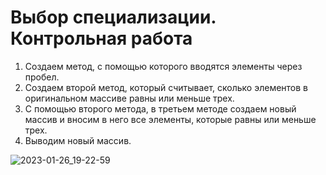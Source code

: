 # Выбор специализации. Контрольная работа

1. Создаем метод, с помощью которого вводятся элементы через пробел.
2. Создаем второй метод, который считывает, сколько элементов в оригинальном массиве равны или меньше трех.
3. С помощью второго метода, в третьем методе создаем новый массив и вносим в него все элементы, которые равны или меньше трех.
4. Выводим новый массив.



![2023-01-26_19-22-59](https://user-images.githubusercontent.com/118301450/214890848-1361d02a-4de5-4009-9e00-fbfd1dc84530.png)
